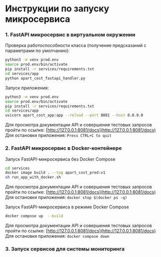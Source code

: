 # Инструкции по запуску микросервиса

### 1. FastAPI микросервис в виртуальном окружении

Проверка работоспособности класса (получение предсказаний с параметрами по умолчанию):

```bash
python3 -m venv prod.env
source prod.env/bin/activate
pip install -r services/requirements.txt
cd services/app
python apart_cost_fastapi_handler.py
```

Запуск приложения:

```bash
python3 -m venv prod.env
source prod.env/bin/activate
pip install -r services/requirements.txt
cd services/app
uvicorn apart_cost_app:app --reload --port 8081 --host 0.0.0.0
```
Для просмотра документации API и совершения тестовых запросов пройти по ссылке: [http://127.0.0.1:8081/docs](http://127.0.0.1:8081/docs)
<br>Для остановки приложения: `Press CTRL+C to quit`

### 2. FastAPI микросервис в Docker-контейнере

Запуск FastAPI-микросервиса без Docker Compose

```bash
cd services
docker image build . --tag apart_cost_pred:v1
sh run_app_with_docker.sh
```

Для просмотра документации API и совершения тестовых запросов пройти по ссылке: [http://127.0.0.1:8081/docs](http://127.0.0.1:8081/docs)
<br>Для остановки приложения: `docker stop $(docker ps -q)`

Запуск FastAPI-микросервиса в режиме Docker Compose

```bash
docker compose up  --build
```

Для просмотра документации API и совершения тестовых запросов пройти по ссылке: [http://127.0.0.1:8081/docs](http://127.0.0.1:8081/docs)
<br>Для остановки приложения: `docker compose down`

### 3. Запуск сервисов для системы мониторинга



